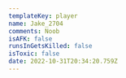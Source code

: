 ```yaml
---
templateKey: player
name: Jake_2704
comments: Noob
isAFK: false
runsInGetsKilled: false
isToxic: false
date: 2022-10-31T20:34:20.759Z
---
```


